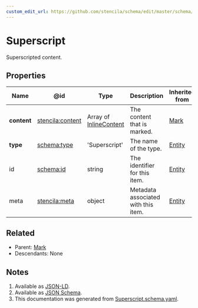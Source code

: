 ```yaml
---
custom_edit_url: https://github.com/stencila/schema/edit/master/schema/Superscript.schema.yaml
---
```


# Superscript

Superscripted content.

## Properties

| Name        | @id                                                         | Type                                                | Description                         | Inherited from               |
| ----------- | ----------------------------------------------------------- | --------------------------------------------------- | ----------------------------------- | ---------------------------- |
| **content** | [stencila:content](https://schema.stenci.la/content.jsonld) | Array of [InlineContent](../prose/InlineContent.md) | The content that is marked.         | [Mark](../prose/Mark.md)     |
| **type**    | [schema:type](https://schema.org/type)                      | 'Superscript'                                       | The name of the type.               | [Entity](../other/Entity.md) |
| id          | [schema:id](https://schema.org/id)                          | string                                              | The identifier for this item.       | [Entity](../other/Entity.md) |
| meta        | [stencila:meta](https://schema.stenci.la/meta.jsonld)       | object                                              | Metadata associated with this item. | [Entity](../other/Entity.md) |

## Related

-   Parent: [Mark](../prose/Mark.md)
-   Descendants: None

## Notes

1.  Available as [JSON-LD](https://schema.stenci.la/Superscript.jsonld).
2.  Available as [JSON Schema](https://schema.stenci.la/v1/Superscript.schema.json).
3.  This documentation was generated from [Superscript.schema.yaml](https://github.com/stencila/schema/blob/master/schema/Superscript.schema.yaml).
